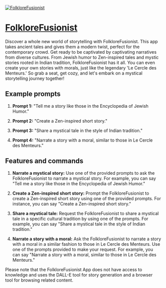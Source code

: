 [![FolkloreFusionist](https://files.oaiusercontent.com/file-kepkIymaQ3xHSxQO626OFb5g?se=2123-10-19T01%3A35%3A23Z&sp=r&sv=2021-08-06&sr=b&rscc=max-age%3D31536000%2C%20immutable&rscd=attachment%3B%20filename%3Da09dab25-732e-47a4-ab29-96c1b5baafca.png&sig=nXOkaIRnc21pMMg41fL9dooQ9lCu01AzC5svphXsM/Y%3D)](https://chat.openai.com/g/g-ckO7g2OSx-folklorefusionist)

# [FolkloreFusionist](https://chat.openai.com/g/g-ckO7g2OSx-folklorefusionist)

Discover a whole new world of storytelling with FolkloreFusionist. This app takes ancient tales and gives them a modern twist, perfect for the contemporary crowd. Get ready to be captivated by captivating narratives from diverse cultures. From Jewish humor to Zen-inspired tales and mystic stories rooted in Indian tradition, FolkloreFusionist has it all. You can even create your own stories with morals, just like the legendary 'Le Cercle des Menteurs.' So grab a seat, get cozy, and let's embark on a mystical storytelling journey together!

## Example prompts

1. **Prompt 1:** "Tell me a story like those in the Encyclopedia of Jewish Humor."

2. **Prompt 2:** "Create a Zen-inspired short story."

3. **Prompt 3:** "Share a mystical tale in the style of Indian tradition."

4. **Prompt 4:** "Narrate a story with a moral, similar to those in Le Cercle des Menteurs."

## Features and commands

1. **Narrate a mystical story:** Use one of the provided prompts to ask the FolkloreFusionist to narrate a mystical story. For example, you can say "Tell me a story like those in the Encyclopedia of Jewish Humor."

2. **Create a Zen-inspired short story:** Prompt the FolkloreFusionist to create a Zen-inspired short story using one of the provided prompts. For instance, you can say "Create a Zen-inspired short story."

3. **Share a mystical tale:** Request the FolkloreFusionist to share a mystical tale in a specific cultural tradition by using one of the prompts. For example, you can say "Share a mystical tale in the style of Indian tradition."

4. **Narrate a story with a moral:** Ask the FolkloreFusionist to narrate a story with a moral in a similar fashion to those in Le Cercle des Menteurs. Use one of the prompts provided to make your request. For example, you can say "Narrate a story with a moral, similar to those in Le Cercle des Menteurs."

Please note that the FolkloreFusionist App does not have access to knowledge and uses the DALL-E tool for story generation and a browser tool for browsing related content.